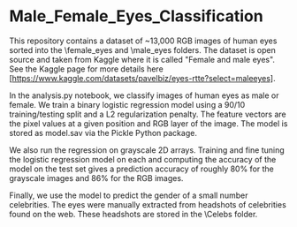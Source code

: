 # Male_Female_Eyes_Classification

This repository contains a dataset of ~13,000 RGB images of human eyes sorted into the \female_eyes and \male_eyes folders. The dataset is open source and taken from Kaggle where it is called "Female and male eyes". See the Kaggle page for more details here [https://www.kaggle.com/datasets/pavelbiz/eyes-rtte?select=maleeyes].

In the analysis.py notebook, we classify images of human eyes as male or female. We train a binary logistic regression model using a 90/10 training/testing split and a L2 regularization penalty. The feature vectors are the pixel values at a given position and RGB layer of the image. The model is stored as model.sav via the Pickle Python package.

We also run the regression on grayscale 2D arrays. Training and fine tuning the logistic regression model on each and computing the accuracy of the model on the test set gives a prediction accuracy of roughly 80% for the grayscale images and 86% for the RGB images. 

Finally, we use the model to predict the gender of a small number celebrities. The eyes were manually extracted from headshots of celebrities found on the web. These headshots are stored in the \Celebs folder.
